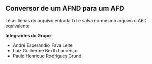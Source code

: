 ## Conversor de um AFND para um AFD

Lê as linhas do arquivo entrada.txt e salva no mesmo arquivo o AFD equivalente

**Integrantes do Grupo:**

 - André Esperandio Fava Leite
 - Luiz Guilherme Berth Lourenço
 - Paulo Henrique Rodrigues Grund
